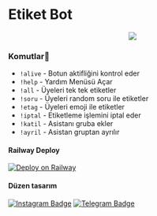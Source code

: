 # Etiket Bot

<p align="center">
  <img src="https://graph.org/file/9d17fb0d2b42f7457c185.jpg">
</p> 


### Komutlar🍭
- `!alive` - Botun aktifliğini kontrol eder
- `!help` - Yardım Menüsü Açar
- `!all` - Üyeleri tek tek etiketler
- `!soru` - Üyeleri random soru ile etiketler 
- `!etag` - Üyeleri emoji ile etiketler 
- `!iptal` - Etiketleme işlemini iptal eder
- `!katil` - Asistanı gruba ekler 
- `!ayril` - Asistan gruptan ayrılır

#### Railway Deploy
[![Deploy on Railway](https://railway.app/button.svg)](https://railway.app/template/9rVi0W?referralCode=2-mL5N)

#### Düzen tasarım
[![Instagram Badge](https://img.shields.io/badge/-Instagram-000?style=quare&labelColor=000&logo=Instagram&logoColor=white&link=https://instagram.com/ama_hocaam?igshid=YmMyMTA2M2Y=)](https://instagram.com/ama_hocaam?igshid=YmMyMTA2M2Y=)
[![Telegram Badge](https://img.shields.io/badge/-Telegram-blue?style=flat-quare&labelColor=dark_blue&logo=Telegram&logoColor=dark_blue&link=t.me/EmilyOwner)](https://t.me/EmilyOwner)
